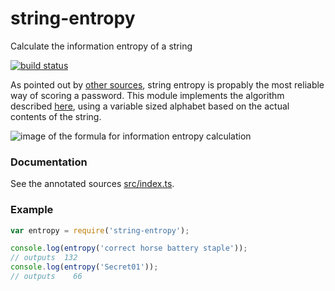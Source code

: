 string-entropy
==============

Calculate the information entropy of a string


[![build status](https://github.com/mvhenten/string-entropy/actions/workflows/node.js.yml/badge.svg)](https://github.com/mvhenten/string-entropy/actions/workflows/node.js.yml)

As pointed out by [other sources](http://xkcd.com/936/), string entropy is propably the most reliable way of
scoring a password. This module implements the algorithm described [here](https://en.wikipedia.org/wiki/Password_strength#Entropy_as_a_measure_of_password_strength), using a variable
sized alphabet based on the actual contents of the string.

![image of the formula for information entropy calculation](https://upload.wikimedia.org/math/6/2/7/6270d629826e5df0949332423566dd78.png)

### Documentation

See the annotated sources [src/index.ts](src/index.ts).

### Example

```javascript
var entropy = require('string-entropy');

console.log(entropy('correct horse battery staple'));
// outputs  132
console.log(entropy('Secret01'));
// outputs    66
```


